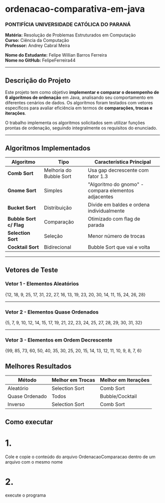 # ordenacao-comparativa-em-java

### PONTIFÍCIA UNIVERSIDADE CATÓLICA DO PARANÁ

**Matéria:** Resolução de Problemas Estruturados em Computação  
**Curso:** Ciência da Computação  
**Professor:** Andrey Cabral Meira  

**Nome do Estudante:** Felipe Willian Barros Ferreira  
**Nome no GitHub:** FelipeFerreira44  

---

##  Descrição do Projeto

Este projeto tem como objetivo **implementar e comparar o desempenho de 6 algoritmos de ordenação** em Java, analisando seu comportamento em diferentes cenários de dados. Os algoritmos foram testados com vetores específicos para avaliar eficiência em termos de **comparações, trocas e iterações**.

O trabalho implementa os algoritmos solicitados sem utilizar funções prontas de ordenação, seguindo integralmente os requisitos do enunciado.

---

##  Algoritmos Implementados

| Algoritmo | Tipo | Característica Principal |
|-----------|------|-------------------------|
| **Comb Sort** | Melhoria do Bubble Sort | Usa gap decrescente com fator 1.3 |
| **Gnome Sort** | Simples | "Algoritmo do gnomo" - compara elementos adjacentes |
| **Bucket Sort** | Distribuição | Divide em baldes e ordena individualmente |
| **Bubble Sort c/ Flag** | Comparação | Otimizado com flag de parada |
| **Selection Sort** | Seleção | Menor número de trocas |
| **Cocktail Sort** | Bidirecional | Bubble Sort que vai e volta |

---

##  Vetores de Teste

### Vetor 1 - Elementos Aleatórios

{12, 18, 9, 25, 17, 31, 22, 27, 16, 13, 19, 23, 20, 30, 14, 11, 15, 24, 26, 28}

---

### Vetor 2 - Elementos Quase Ordenados

{5, 7, 9, 10, 12, 14, 15, 17, 19, 21, 22, 23, 24, 25, 27, 28, 29, 30, 31, 32}

---

### Vetor 3 - Elementos em Ordem Decrescente

{99, 85, 73, 60, 50, 40, 35, 30, 25, 20, 15, 14, 13, 12, 11, 10, 9, 8, 7, 6}

## Melhores Resultados
| Método | Melhor em Trocas | Melhor em Iterações |
|-----------|------|-------------------------|
| Aleatório| Selection Sort | Comb Sort |
| Quase Ordenado| Todos | Bubble/Cocktail |
| Inverso | Selection Sort | Comb Sort |

## Como executar

# 1. 
Cole e copie o conteúdo do arquivo OrdenacaoComparacao dentro de um arquivo com o mesmo nome

# 2. 
execute o programa


